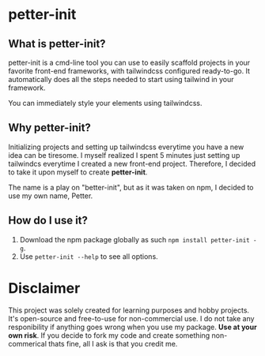 # petter-init

## What is petter-init?

petter-init is a cmd-line tool you can use to easily scaffold projects in your favorite front-end frameworks, with tailwindcss configured ready-to-go. It automatically does all the steps needed to start using tailwind in your framework.

You can immediately style your elements using tailwindcss.

## Why petter-init?

Initializing projects and setting up tailwindcss everytime you have a new idea can be tiresome. I myself realized I spent 5 minutes just setting up tailwindcs everytime I created a new front-end project. Therefore, I decided to take it upon myself to create **petter-init**.

The name is a play on "better-init", but as it was taken on npm, I decided to use my own name, Petter.

## How do I use it?

1. Download the npm package globally as such `npm install petter-init -g`.
2. Use `petter-init --help` to see all options.

# Disclaimer

This project was solely created for learning purposes and hobby projects. It's open-source and free-to-use for non-commercial use. I do not take any responibility if anything goes wrong when you use my package. **Use at your own risk**. If you decide to fork my code and create something non-commerical thats fine, all I ask is that you credit me.

